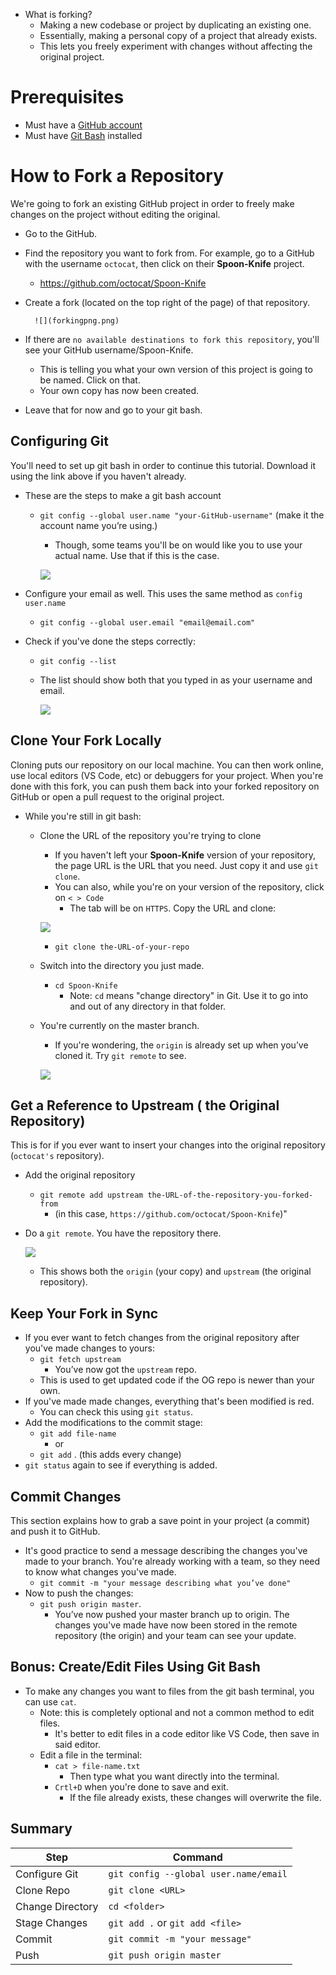- What is forking? 
	- Making a new codebase or project by duplicating an existing one.
	- Essentially, making a personal copy of a project that already exists. 
	- This lets you freely experiment with changes without affecting the original project.

# Prerequisites
- Must have a [GitHub account](https://github.com)
- Must have [Git Bash](https://git-scm.com/downloads)  installed

# How to Fork a Repository

We're going to fork an existing GitHub project in order to freely make changes on the project without editing the original.

- Go to the GitHub.
- Find the repository you want to fork from. For example, go to a GitHub with the username `octocat`, then click on their **Spoon-Knife** project.
	- https://github.com/octocat/Spoon-Knife
- Create a fork (located on the top right of the page) of that repository. 

  		![](forkingpng.png)
- If there are `no available destinations to fork this repository`, you'll see your GitHub username/Spoon-Knife. 
	- This is telling you what your own version of this project is going to be named. Click on that.
	- Your own copy has now been created.
- Leave that for now and go to your git bash. 
## Configuring Git

You'll need to set up git bash in order to continue this tutorial. Download it using the link above if you haven't already.

- These are the steps to make a git bash account
	- `git config --global user.name "your-GitHub-username"` (make it the account name you’re using.)
		- Though, some teams you'll be on would like you to use your actual name. Use that if this is the case. 
		
  		![](git-user-name.png)	
- Configure your email as well. This uses the same method as `config user.name` 
	- `git config --global user.email "email@email.com"`
    
- Check if you've done the steps correctly:
	- `git config --list`
	- The list should show both that you typed in as your username and email.

   		![](git-user-info-png.png)
   
## Clone Your Fork Locally

Cloning puts our repository on our local machine. You can then work online, use local editors  (VS Code, etc) or debuggers for your project. When you're done with this fork, you can push them back into your forked repository on GitHub or open a pull request to the original project.

- While you're still in git bash:
	- Clone the URL of the repository you're trying to clone
		- If you haven't left your **Spoon-Knife** version of your repository, the page URL is the URL that you need. Just copy it and use `git clone`.
		- You can also, while you're on your version of the repository, click on `< > Code`
			- The tab will be on `HTTPS`. Copy the URL and clone:
		
  		![](clone-repo-png.png)
   
		- `git clone the-URL-of-your-repo`
	- Switch into the directory you just made. 
		- `cd Spoon-Knife`
			- Note: `cd` means "change directory" in Git. Use it to go into and out of any directory in that folder.
	- You're currently on the master branch.
		- If you're wondering, the `origin` is already set up when you’ve cloned it. Try `git remote` to see.
    
		![](on-origin-png.png)

## Get a Reference to Upstream ( the Original Repository)

This is for if you ever want to insert your changes into the original repository (`octocat's` repository).

- Add the original repository
	 - `git remote add upstream the-URL-of-the-repository-you-forked-from`
		 - (in this case, `https://github.com/octocat/Spoon-Knife`)"
- Do a `git remote`. You have the repository there.

	![](upstream-png.png)
  
	- This shows both the `origin` (your copy) and `upstream` (the original repository).

## Keep Your Fork in Sync 

- If you ever want to fetch changes from the original repository after you've made changes to yours:
	- `git fetch upstream`
		- You’ve now got the `upstream` repo.
	- This is used to get updated code if the OG repo is newer than your own.
- If you've made made changes, everything that's been modified is red.
	- You can check this using `git status`. 
- Add the modifications to the commit stage:
	- `git add file-name`
		- or
	- `git add` . (this adds every change)
- `git status` again to see if everything is added.

## Commit Changes

This section explains how to grab a save point in your project (a commit) and push it to GitHub.

- It's good practice to send a message describing the changes you've made to your branch. You're already working with a team, so they need to know what changes you've made. 
	- `git commit -m "your message describing what you’ve done"`
- Now to push the changes:    
	- `git push origin master`. 
		- You’ve now pushed your master branch up to origin. The changes you've made have now been stored in the remote repository (the origin) and your team can see your update.

## Bonus: Create/Edit Files Using Git Bash

- To make any changes you want to files from the git bash terminal, you can use `cat`.
	- Note: this is completely optional and not a common method to edit files.
		- It's better to edit files in a code editor like VS Code, then save in said editor.
	- Edit a file in the terminal:
		- `cat > file-name.txt`
			- Then type what you want directly into the terminal.
		- `Crtl+D` when you're done to save and exit.
			- If the file already exists, these changes will overwrite the file.

## Summary

|Step|Command|
|---|---|
|Configure Git|`git config --global user.name/email`|
|Clone Repo|`git clone <URL>`|
|Change Directory|`cd <folder>`|
|Stage Changes|`git add .` or `git add <file>`|
|Commit|`git commit -m "your message"`|
|Push|`git push origin master`|

